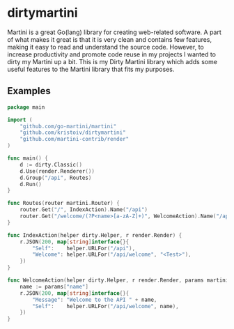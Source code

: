 # dirtymartini
Martini is a great Go(lang) library for creating web-related software. A part of what makes it great is that it is very clean and contains few features, making it easy to read and understand the source code. However, to increase productivity and promote code reuse in my projects I wanted to dirty my Martini up a bit. This is my Dirty Martini library which adds some useful features to the Martini library that fits my purposes.


## Examples

```go
package main

import (
	"github.com/go-martini/martini"
	"github.com/kristoiv/dirtymartini"
	"github.com/martini-contrib/render"
)

func main() {
	d := dirty.Classic()
	d.Use(render.Renderer())
	d.Group("/api", Routes)
	d.Run()
}

func Routes(router martini.Router) {
	router.Get("/", IndexAction).Name("/api")
	router.Get("/welcome/(?P<name>[a-zA-Z]+)", WelcomeAction).Name("/api/welcome")
}

func IndexAction(helper dirty.Helper, r render.Render) {
	r.JSON(200, map[string]interface{}{
		"Self":    helper.URLFor("/api"),
		"Welcome": helper.URLFor("/api/welcome", "<Test>"),
	})
}

func WelcomeAction(helper dirty.Helper, r render.Render, params martini.Params) {
	name := params["name"]
	r.JSON(200, map[string]interface{}{
		"Message": "Welcome to the API " + name,
		"Self":    helper.URLFor("/api/welcome", name),
	})
}


```
